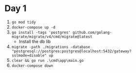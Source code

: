 # Day 1

1. `go mod tidy`
2. `docker-compose up -d`
3. `go install -tags 'postgres' github.com/golang-migrate/migrate/v4/cmd/migrate@latest`
   - Install the db lib
4. `migrate -path ./migrations -database "postgresql://postgres:postgres@localhost:5432/gateway?sslmode=disable" up`
5. `clear && go run .\cmd\app\main.go`
6. `docker-compose down`
